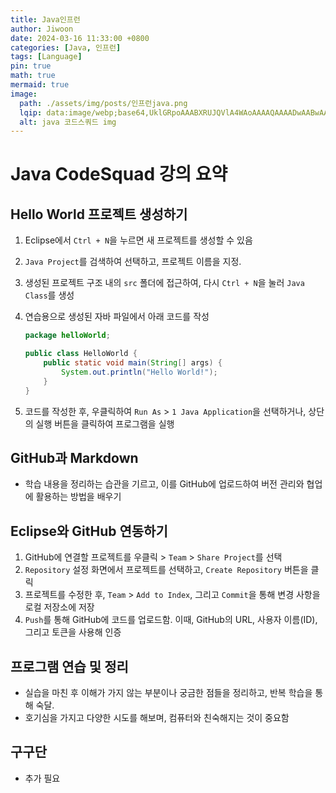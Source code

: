 ```yaml
---
title: Java인프런
author: Jiwoon
date: 2024-03-16 11:33:00 +0800
categories: [Java, 인프런]
tags: [Language]
pin: true
math: true
mermaid: true
image:
  path: ./assets/img/posts/인프런java.png
  lqip: data:image/webp;base64,UklGRpoAAABXRUJQVlA4WAoAAAAQAAAADwAABwAAQUxQSDIAAAARL0AmbZurmr57yyIiqE8oiG0bejIYEQTgqiDA9vqnsUSI6H+oAERp2HZ65qP/VIAWAFZQOCBCAAAA8AEAnQEqEAAIAAVAfCWkAALp8sF8rgRgAP7o9FDvMCkMde9PK7euH5M1m6VWoDXf2FkP3BqV0ZYbO6NA/VFIAAAA
  alt: java 코드스쿼드 img
---
```


# Java CodeSquad 강의 요약

## Hello World 프로젝트 생성하기
1. Eclipse에서 `Ctrl + N`을 누르면 새 프로젝트를 생성할 수 있음
2. `Java Project`를 검색하여 선택하고, 프로젝트 이름을 지정.
3. 생성된 프로젝트 구조 내의 `src` 폴더에 접근하여, 다시 `Ctrl + N`을 눌러 `Java Class`를 생성
4. 연습용으로 생성된 자바 파일에서 아래 코드를 작성

    ```java
    package helloWorld;

    public class HelloWorld {
        public static void main(String[] args) {
            System.out.println("Hello World!");
        }
    }
    ```

5. 코드를 작성한 후, 우클릭하여 `Run As` > `1 Java Application`을 선택하거나, 상단의 실행 버튼을 클릭하여 프로그램을 실행

## GitHub과 Markdown
- 학습 내용을 정리하는 습관을 기르고, 이를 GitHub에 업로드하여 버전 관리와 협업에 활용하는 방법을 배우기

## Eclipse와 GitHub 연동하기
1. GitHub에 연결할 프로젝트를 우클릭 > `Team` > `Share Project`를 선택
2. `Repository` 설정 화면에서 프로젝트를 선택하고, `Create Repository` 버튼을 클릭
3. 프로젝트를 수정한 후, `Team` > `Add to Index`, 그리고 `Commit`을 통해 변경 사항을 로컬 저장소에 저장
4. `Push`를 통해 GitHub에 코드를 업로드함. 이때, GitHub의 URL, 사용자 이름(ID), 그리고 토큰을 사용해 인증

## 프로그램 연습 및 정리
- 실습을 마친 후 이해가 가지 않는 부분이나 궁금한 점들을 정리하고, 반복 학습을 통해 숙달.
- 호기심을 가지고 다양한 시도를 해보며, 컴퓨터와 친숙해지는 것이 중요함

## 구구단 
- 추가 필요

